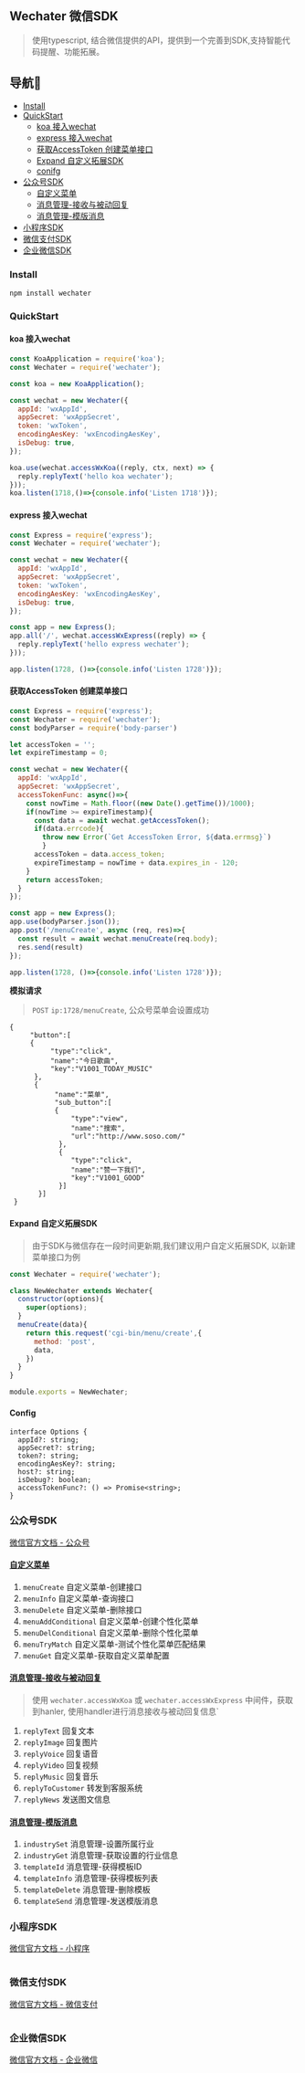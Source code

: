## Wechater 微信SDK
> 使用typescript, 结合微信提供的API，提供到一个完善到SDK,支持智能代码提醒、功能拓展。

## 导航🧭
- [Install](#Install)
- [QuickStart](#QuickStart)
  - [koa 接入wechat](#koa-接入wechat)
  - [express 接入wechat](#express-接入wechat)
  - [获取AccessToken 创建菜单接口](#获取AccessToken-创建菜单接口)
  - [Expand 自定义拓展SDK](#Expand-自定义拓展SDK)
  - [conifg](#config)
- [公众号SDK](#公众号SDK)
  - [自定义菜单](#自定义菜单)
  - [消息管理-接收与被动回复](#消息管理-接收与被动回复)
  - [消息管理-模版消息](#消息管理-模版消息)
- [小程序SDK](#小程序SDK)
- [微信支付SDK](#微信支付SDK)
- [企业微信SDK](#企业微信SDK)

### Install

```
npm install wechater
```

### QuickStart
#### koa 接入wechat
```js
const KoaApplication = require('koa');
const Wechater = require('wechater');

const koa = new KoaApplication();

const wechat = new Wechater({
  appId: 'wxAppId',
  appSecret: 'wxAppSecret',
  token: 'wxToken',
  encodingAesKey: 'wxEncodingAesKey',
  isDebug: true,
});

koa.use(wechat.accessWxKoa((reply, ctx, next) => {
  reply.replyText('hello koa wechater');
}));
koa.listen(1718,()=>{console.info('Listen 1718')});
```
#### express 接入wechat
```js
const Express = require('express');
const Wechater = require('wechater');

const wechat = new Wechater({
  appId: 'wxAppId',
  appSecret: 'wxAppSecret',
  token: 'wxToken',
  encodingAesKey: 'wxEncodingAesKey',
  isDebug: true,
});

const app = new Express();
app.all('/', wechat.accessWxExpress((reply) => {
  reply.replyText('hello express wechater');
}));

app.listen(1728, ()=>{console.info('Listen 1728')});
```
#### 获取AccessToken 创建菜单接口

```js
const Express = require('express');
const Wechater = require('wechater');
const bodyParser = require('body-parser')

let accessToken = '';
let expireTimestamp = 0;

const wechat = new Wechater({
  appId: 'wxAppId',
  appSecret: 'wxAppSecret',
  accessTokenFunc: async()=>{
    const nowTime = Math.floor((new Date().getTime())/1000);
    if(nowTime >= expireTimestamp){
      const data = await wechat.getAccessToken();
      if(data.errcode){
        throw new Error(`Get AccessToken Error, ${data.errmsg}`)
        }
      accessToken = data.access_token;
      expireTimestamp = nowTime + data.expires_in - 120;
    }
    return accessToken;
  }
});

const app = new Express();
app.use(bodyParser.json());
app.post('/menuCreate', async (req, res)=>{
  const result = await wechat.menuCreate(req.body);
  res.send(result)
});

app.listen(1728, ()=>{console.info('Listen 1728')});
```
**模拟请求**
> `POST` `ip:1728/menuCreate`, 公众号菜单会设置成功
```
{
     "button":[
     {	
          "type":"click",
          "name":"今日歌曲",
          "key":"V1001_TODAY_MUSIC"
      },
      {
           "name":"菜单",
           "sub_button":[
           {	
               "type":"view",
               "name":"搜索",
               "url":"http://www.soso.com/"
            },
            {
               "type":"click",
               "name":"赞一下我们",
               "key":"V1001_GOOD"
            }]
       }]
 }
```

#### Expand 自定义拓展SDK
> 由于SDK与微信存在一段时间更新期,我们建议用户自定义拓展SDK, 以新建菜单接口为例
```js
const Wechater = require('wechater');

class NewWechater extends Wechater{
  constructor(options){
    super(options);
  }
  menuCreate(data){
    return this.request('cgi-bin/menu/create',{
      method: 'post',
      data,
    })
  }
}

module.exports = NewWechater;
```
#### Config
```
interface Options {
  appId?: string;
  appSecret?: string;
  token?: string;
  encodingAesKey?: string;
  host?: string;
  isDebug?: boolean;
  accessTokenFunc?: () => Promise<string>;
}
```
### 公众号SDK
[微信官方文档 - 公众号](https://developers.weixin.qq.com/doc/offiaccount/Getting_Started/Overview.html)

#### [自定义菜单](https://developers.weixin.qq.com/doc/offiaccount/Custom_Menus/Creating_Custom-Defined_Menu.html)
1. `menuCreate` 自定义菜单-创建接口
2. `menuInfo` 自定义菜单-查询接口
3. `menuDelete` 自定义菜单-删除接口
4. `menuAddConditional` 自定义菜单-创建个性化菜单
5. `menuDelConditional` 自定义菜单-删除个性化菜单
6. `menuTryMatch` 自定义菜单-测试个性化菜单匹配结果
7. `menuGet` 自定义菜单-获取自定义菜单配置


#### [消息管理-接收与被动回复](https://developers.weixin.qq.com/doc/offiaccount/Message_Management/Receiving_standard_messages.html)
> 使用 `wechater.accessWxKoa` 或 `wechater.accessWxExpress` 中间件，获取到hanler, 使用handler进行消息接收与被动回复信息`
1. `replyText` 回复文本
2. `replyImage` 回复图片
3. `replyVoice` 回复语音
4. `replyVideo` 回复视频
5. `replyMusic` 回复音乐
6. `replyToCustomer` 转发到客服系统
7. `replyNews` 发送图文信息
#### [消息管理-模版消息](https://developers.weixin.qq.com/doc/offiaccount/Message_Management/Template_Message_Interface.html)
1. `industrySet` 消息管理-设置所属行业
2. `industryGet` 消息管理-获取设置的行业信息
3. `templateId` 消息管理-获得模板ID
4. `templateInfo` 消息管理-获得模板列表
5. `templateDelete` 消息管理-删除模板
6. `templateSend` 消息管理-发送模版消息


### 小程序SDK
[微信官方文档 - 小程序](https://developers.weixin.qq.com/miniprogram/dev/framework/)
```

```

### 微信支付SDK
[微信官方文档 - 微信支付](https://pay.weixin.qq.com/wiki/doc/api/index.html)
```

```
### 企业微信SDK
[微信官方文档 - 企业微信](https://work.weixin.qq.com/api/doc)
```

```